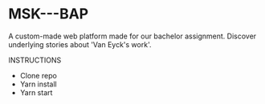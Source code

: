 # MSK---BAP
A custom-made web platform made for our bachelor assignment. 
Discover underlying stories about 'Van Eyck's work'.

INSTRUCTIONS
- Clone repo
- Yarn install
- Yarn start
